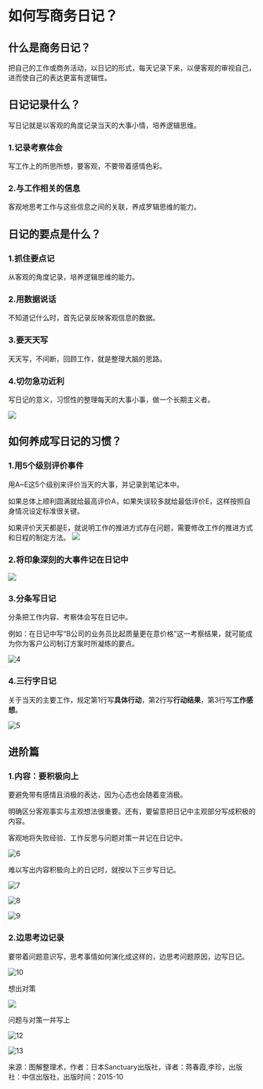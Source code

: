# 如何写商务日记？

## 什么是商务日记？
把自己的工作或商务活动，以日记的形式，每天记录下来，以便客观的审视自己，进而使自己的表达更富有逻辑性。

## 日记记录什么？
写日记就是以客观的角度记录当天的大事小情，培养逻辑思维。

### 1.记录考察体会
写工作上的所思所想，要客观，不要带着感情色彩。

### 2.与工作相关的信息
客观地思考工作与这些信息之间的关联，养成罗辑思维的能力。

## 日记的要点是什么？

### 1.抓住要点记
从客观的角度记录，培养逻辑思维的能力。

### 2.用数据说话
不知道记什么时，首先记录反映客观信息的数据。

### 3.要天天写
天天写，不间断，回顾工作，就是整理大脑的思路。

### 4.切勿急功近利
写日记的意义，习惯性的整理每天的大事小事，做一个长期主义者。

![](image/piont.jpg)

## 如何养成写日记的习惯？

### 1.用5个级别评价事件
用A~E这5个级别来评价当天的大事，并记录到笔记本中。

如果总体上顺利圆满就给最高评价A，如果失误较多就给最低评价E，这样按照自身情况设定标准很关键。

如果评价天天都是E，就说明工作的推进方式存在问题，需要修改工作的推进方式和日程的制定方法。
![](image/feilei.jpg)

### 2.将印象深刻的大事件记在日记中

![](image/paixu.jpg)

### 3.分条写日记
分条把工作内容、考察体会写在日记中。

例如：在日记中写“B公司的业务员比起质量更在意价格”这一考察结果，就可能成为你为客户公司制订方案时所凝练的要点。

![4](image/zhongdian.jpg)

### 4.三行字日记
关于当天的主要工作，规定第1行写**具体行动**，第2行写**行动结果**，第3行写**工作感想**。

![5](image/sanhang.jpg)

## 进阶篇
### 1.内容：要积极向上
要避免带有感情且消极的表达，因为心态也会随着变消极。

明确区分客观事实与主观想法很重要。还有，要留意把日记中主观部分写成积极的内容。

客观地将失败经验、工作反思与问题对策一并记在日记中。

![6](image/saixuan.jpg)

难以写出内容积极向上的日记时，就按以下三步写日记。

![7](image/today.jpg)

![8](image/today2.jpg)

![9](image/today3.jpg)

### 2.边思考边记录
要带着问题意识写，思考事情如何演化成这样的，边思考问题原因，边写日记。

![10](image/yuanyin.jpg)

想出对策

![](duice.jpg)

问题与对策一并写上

![12](image/wenti.jpg)

![13](image/wenti2.jpg)

来源：图解整理术，作者：日本Sanctuary出版社，译者：蒋春霞,李珍，出版社：中信出版社，出版时间：2015-10
